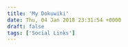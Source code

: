 ```yaml
---
title: 'My Dokuwiki'
date: Thu, 04 Jan 2018 23:31:54 +0000
draft: false
tags: ['Social Links']
---
```


